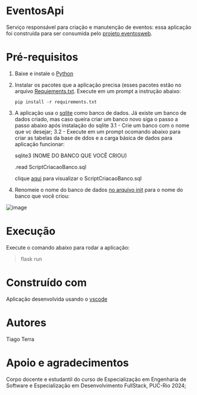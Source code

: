 # EventosApi

Serviço responsável para criação e manutenção de eventos: essa aplicação foi construída para ser consumida pelo [projeto eventosweb](https://github.com/TiagoTerra/eventosweb/tree/master).

# Pré-requisitos

1. Baixe e instale o [Python](https://www.python.org/downloads/)

2. Instalar os pacotes que a aplicação precisa (esses pacotes estão no arquivo [Requiements.txt](https://github.com/TiagoTerra/eventosapi/blob/master/Aplicacao/requirements.txt).
   Execute em um prompt a instrução abaixo:

       pip install -r requirements.txt

3. A aplicação usa o [sqlite](https://www.sqlite.org/download.html) como banco de dados. Já existe um banco de dados criado, mas caso queira criar um banco novo siga o passo a passo abaixo após instalação do sqlite
  3.1 - Crie um banco com o nome que vc desejar;
  3.2 -  Execute em um prompt ocomando abaixo para criar as tabelas da base de ddos e a carga básica de dados para  aplicação funcionar:

   sqlite3 (NOME DO BANCO QUE VOCÊ CRIOU)

   .read ScriptCriacaoBanco.sql

   clique [aqui](https://github.com/TiagoTerra/eventosapi/blob/master/Aplicacao/scripts/ScriptCriacaoBanco.txt) para visualizar o  ScriptCriacaoBanco.sql

5. Renomeie o nome do banco de dados [no arquivo init](https://github.com/TiagoTerra/eventosapi/blob/master/Aplicacao/model/__init__.py) para o nome do banco que você criou:

![image](https://github.com/TiagoTerra/eventosapi/assets/7558795/b728a93d-8fa6-43c2-86f4-f3aae9ce4aa6)

# Execução
   Execute o comando abaixo para rodar a aplicação:

  > flask run

# Construído com
   
   Aplicação desenvolvida usando o [vscode](https://code.visualstudio.com/) 

# Autores
Tiago Terra

# Apoio e agradecimentos

   Corpo docente e estudantil do curso de Especialização em Engenharia de Software e Especialização em Desenvolvimento FullStack, PUC-Rio 2024;

